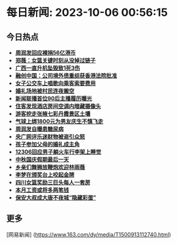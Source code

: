 
# 每日新闻: 2023-10-06 00:56:15
## 今日热点

- **[周润发回应裸捐56亿港币](https://www.163.com/search?keyword=%E5%91%A8%E6%B6%A6%E5%8F%91%E5%9B%9E%E5%BA%94%E8%A3%B8%E6%8D%9056%E4%BA%BF%E6%B8%AF%E5%B8%81)**
- **[郑薇：女篮关键时刻从没掉过链子](https://www.163.com/search?keyword=%E9%83%91%E8%96%87%EF%BC%9A%E5%A5%B3%E7%AF%AE%E5%85%B3%E9%94%AE%E6%97%B6%E5%88%BB%E4%BB%8E%E6%B2%A1%E6%8E%89%E8%BF%87%E9%93%BE%E5%AD%90)**
- **[广西一直升机坠毁致1死3伤](https://www.163.com/search?keyword=%E5%B9%BF%E8%A5%BF%E4%B8%80%E7%9B%B4%E5%8D%87%E6%9C%BA%E5%9D%A0%E6%AF%81%E8%87%B41%E6%AD%BB3%E4%BC%A4)**
- **[融创中国：公司境外债重组获香港法院批准](https://www.163.com/search?keyword=%E8%9E%8D%E5%88%9B%E4%B8%AD%E5%9B%BD%EF%BC%9A%E5%85%AC%E5%8F%B8%E5%A2%83%E5%A4%96%E5%80%BA%E9%87%8D%E7%BB%84%E8%8E%B7%E9%A6%99%E6%B8%AF%E6%B3%95%E9%99%A2%E6%89%B9%E5%87%86)**
- **[女子公交车上唱歌向乘客索要费用](https://www.163.com/search?keyword=%E5%A5%B3%E5%AD%90%E5%85%AC%E4%BA%A4%E8%BD%A6%E4%B8%8A%E5%94%B1%E6%AD%8C%E5%90%91%E4%B9%98%E5%AE%A2%E7%B4%A2%E8%A6%81%E8%B4%B9%E7%94%A8)**
- **[婚礼场地被村民连夜搬空](https://www.163.com/search?keyword=%E5%A9%9A%E7%A4%BC%E5%9C%BA%E5%9C%B0%E8%A2%AB%E6%9D%91%E6%B0%91%E8%BF%9E%E5%A4%9C%E6%90%AC%E7%A9%BA)**
- **[新闻联播首位90后主播履历曝光](https://www.163.com/search?keyword=%E6%96%B0%E9%97%BB%E8%81%94%E6%92%AD%E9%A6%96%E4%BD%8D90%E5%90%8E%E4%B8%BB%E6%92%AD%E5%B1%A5%E5%8E%86%E6%9B%9D%E5%85%89)**
- **[住客发现酒店房间空调内暗藏摄像头](https://www.163.com/search?keyword=%E4%BD%8F%E5%AE%A2%E5%8F%91%E7%8E%B0%E9%85%92%E5%BA%97%E6%88%BF%E9%97%B4%E7%A9%BA%E8%B0%83%E5%86%85%E6%9A%97%E8%97%8F%E6%91%84%E5%83%8F%E5%A4%B4)**
- **[游客挖走张掖七彩丹霞景区土壤](https://www.163.com/search?keyword=%E6%B8%B8%E5%AE%A2%E6%8C%96%E8%B5%B0%E5%BC%A0%E6%8E%96%E4%B8%83%E5%BD%A9%E4%B8%B9%E9%9C%9E%E6%99%AF%E5%8C%BA%E5%9C%9F%E5%A3%A4)**
- **[气球上绑1800元为男友庆生不慎飞走](https://www.163.com/search?keyword=%E6%B0%94%E7%90%83%E4%B8%8A%E7%BB%911800%E5%85%83%E4%B8%BA%E7%94%B7%E5%8F%8B%E5%BA%86%E7%94%9F%E4%B8%8D%E6%85%8E%E9%A3%9E%E8%B5%B0)**
- **[周润发自曝患糖尿病](https://www.163.com/search?keyword=%E5%91%A8%E6%B6%A6%E5%8F%91%E8%87%AA%E6%9B%9D%E6%82%A3%E7%B3%96%E5%B0%BF%E7%97%85)**
- **[央广网评乐迷财物被盗引众怒](https://www.163.com/search?keyword=%E5%A4%AE%E5%B9%BF%E7%BD%91%E8%AF%84%E4%B9%90%E8%BF%B7%E8%B4%A2%E7%89%A9%E8%A2%AB%E7%9B%97%E5%BC%95%E4%BC%97%E6%80%92)**
- **[孩子参加父母的婚礼成主角](https://www.163.com/search?keyword=%E5%AD%A9%E5%AD%90%E5%8F%82%E5%8A%A0%E7%88%B6%E6%AF%8D%E7%9A%84%E5%A9%9A%E7%A4%BC%E6%88%90%E4%B8%BB%E8%A7%92)**
- **[12306回应男子躺火车行李架上睡觉](https://www.163.com/search?keyword=12306%E5%9B%9E%E5%BA%94%E7%94%B7%E5%AD%90%E8%BA%BA%E7%81%AB%E8%BD%A6%E8%A1%8C%E6%9D%8E%E6%9E%B6%E4%B8%8A%E7%9D%A1%E8%A7%89)**
- **[中秋国庆假期最后一天](https://www.163.com/search?keyword=%E4%B8%AD%E7%A7%8B%E5%9B%BD%E5%BA%86%E5%81%87%E6%9C%9F%E6%9C%80%E5%90%8E%E4%B8%80%E5%A4%A9)**
- **[乡亲们舞狮放鞭炮欢迎林雨薇](https://www.163.com/search?keyword=%E4%B9%A1%E4%BA%B2%E4%BB%AC%E8%88%9E%E7%8B%AE%E6%94%BE%E9%9E%AD%E7%82%AE%E6%AC%A2%E8%BF%8E%E6%9E%97%E9%9B%A8%E8%96%87)**
- **[李梦在颁奖台上咬起金牌](https://www.163.com/search?keyword=%E6%9D%8E%E6%A2%A6%E5%9C%A8%E9%A2%81%E5%A5%96%E5%8F%B0%E4%B8%8A%E5%92%AC%E8%B5%B7%E9%87%91%E7%89%8C)**
- **[四川女篮奖励三巨头每人一套房](https://www.163.com/search?keyword=%E5%9B%9B%E5%B7%9D%E5%A5%B3%E7%AF%AE%E5%A5%96%E5%8A%B1%E4%B8%89%E5%B7%A8%E5%A4%B4%E6%AF%8F%E4%BA%BA%E4%B8%80%E5%A5%97%E6%88%BF)**
- **[本月工资或将多两笔钱](https://www.163.com/search?keyword=%E6%9C%AC%E6%9C%88%E5%B7%A5%E8%B5%84%E6%88%96%E5%B0%86%E5%A4%9A%E4%B8%A4%E7%AC%94%E9%92%B1)**
- **[保安大叔成大唐不夜城“隐藏彩蛋”](https://www.163.com/search?keyword=%E4%BF%9D%E5%AE%89%E5%A4%A7%E5%8F%94%E6%88%90%E5%A4%A7%E5%94%90%E4%B8%8D%E5%A4%9C%E5%9F%8E%E2%80%9C%E9%9A%90%E8%97%8F%E5%BD%A9%E8%9B%8B%E2%80%9D)**

## 更多
[网易新闻] (https://www.163.com/dy/media/T1500913112740.html)
